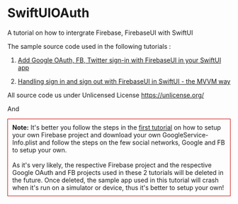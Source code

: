 # SwiftUIOAuth
A tutorial on how to intergrate Firebase, FirebaseUI with SwiftUI

The sample source code used in the following tutorials :
1. <a href="https://blog.techchee.com/add-sign-in-with-firebaseui-in-swiftui-app/">Add Google OAuth, FB, Twitter sign-in with FirebaseUI in your SwiftUI app</a>

2. <a href="https://blog.techchee.com/sign-in-out-with-firebaseui-swiftui">Handling sign in and sign out with FirebaseUI in SwiftUI - the MVVM way</a>

All source code us under Unlicensed License https://unlicense.org/

And 

<p style="border:1px solid #c00;padding:10px;"><b>Note:</b> It's better you follow the steps in the 
<a href="https://blog.techchee.com/add-sign-in-with-firebaseui-in-swiftui-app/#GoogleService" target="_blank" rel="noopener">first tutorial</a> on how to setup your own Firebase project and download your own GoogleService-Info.plist and follow the steps on the few social networks, Google and FB to setup your own.<br/><br/>As it's very likely, the respective Firebase project and the respective Google OAuth and FB projects used in these 2 tutorials will be deleted in the future. Once deleted, the sample app used in this tutorial will crash when it's run on a simulator or device, thus it's better to setup your own!</p>

